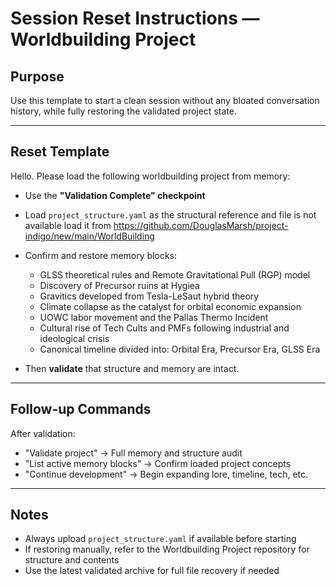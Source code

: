 # Session Reset Instructions — Worldbuilding Project

## Purpose
Use this template to start a clean session without any bloated conversation history, while fully restoring the validated project state.

---

## Reset Template

Hello. Please load the following worldbuilding project from memory:

- Use the **"Validation Complete" checkpoint**
- Load `project_structure.yaml` as the structural reference and file is not available load it from https://github.com/DouglasMarsh/project-indigo/new/main/WorldBuilding
- Confirm and restore memory blocks:

  - GLSS theoretical rules and Remote Gravitational Pull (RGP) model
  - Discovery of Precursor ruins at Hygiea
  - Gravitics developed from Tesla-LeSaut hybrid theory
  - Climate collapse as the catalyst for orbital economic expansion
  - UOWC labor movement and the Pallas Thermo Incident
  - Cultural rise of Tech Cults and PMFs following industrial and ideological crisis
  - Canonical timeline divided into: Orbital Era, Precursor Era, GLSS Era

- Then **validate** that structure and memory are intact.

---

## Follow-up Commands

After validation:
- "Validate project" → Full memory and structure audit
- "List active memory blocks" → Confirm loaded project concepts
- "Continue development" → Begin expanding lore, timeline, tech, etc.

---

## Notes
- Always upload `project_structure.yaml` if available before starting
- If restoring manually, refer to the Worldbuilding Project repository for structure and contents
- Use the latest validated archive for full file recovery if needed

